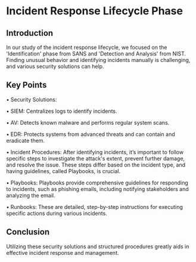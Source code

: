 # Incident Response Lifecycle Phase 

## Introduction 
In our study of the incident response lifecycle, we focused on the 'Identification' phase from SANS and 'Detection and Analysis' from NIST. Finding unusual behavior and identifying incidents manually is challenging, and various security solutions can help. 

## Key Points 
• Security Solutions: 

• SIEM: Centralizes logs to identify incidents. 

• AV: Detects known malware and performs regular system scans. 

• EDR: Protects systems from advanced threats and can contain and eradicate them. 

• Incident Procedures: After identifying incidents, it’s important to follow specific steps to investigate the attack's extent, prevent further damage, and resolve the issue. These steps differ based on the incident type, and having guidelines, called Playbooks, is crucial. 

• Playbooks: Playbooks provide comprehensive guidelines for responding to incidents, such as phishing emails, including notifying stakeholders and analyzing the email. 

• Runbooks: These are detailed, step-by-step instructions for executing specific actions during various incidents. 

## Conclusion 
Utilizing these security solutions and structured procedures greatly aids in effective incident response and management.